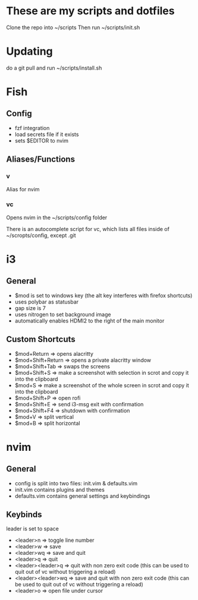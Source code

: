 # These are my scripts and dotfiles

Clone the repo into ~/scripts
Then run ~/scripts/init.sh

# Updating
do a git pull and run ~/scripts/install.sh

# Fish
## Config
- fzf integration
- load secrets file if it exists
- sets $EDITOR to nvim

## Aliases/Functions
### v
Alias for nvim

### vc
Opens nvim in the ~/scripts/config folder

There is an autocomplete script for vc, which lists all files inside of ~/scropts/config, except .git

# i3
## General
- $mod is set to windows key (the alt key interferes with firefox shortcuts)
- uses polybar as statusbar
- gap size is 7
- uses nitrogen to set background image
- automatically enables HDMI2 to the right of the main monitor

## Custom Shortcuts
- $mod+Return       => opens alacritty
- $mod+Shift+Return => opens a private alacritty window
- $mod+Shift+Tab    => swaps the screens
- $mod+Shift+S      => make a screenshot with selection in scrot and copy it into the clipboard
- $mod+S            => make a screenshot of the whole screen in scrot and copy it into the clipboard
- $mod+Shift+P      => open rofi
- $mod+Shift+E      => send i3-msg exit with confirmation
- $mod+Shift+F4     => shutdown with confirmation
- $mod+V            => split vertical
- $mod+B            => split horizontal

# nvim
## General
- config is split into two files: init.vim & defaults.vim
- init.vim contains plugins and themes
- defaults.vim contains general settings and keybindings

## Keybinds
leader is set to space

- \<leader\>n          => toggle line number
- \<leader\>w          => save
- \<leader\>wq         => save and quit
- \<leader\>q          => quit
- \<leader\>\<leader\>q  => quit with non zero exit code (this can be used to quit out of vc without triggering a reload)
- \<leader\>\<leader\>wq => save and quit with non zero exit code (this can be used to quit out of vc without triggering a reload)
- \<leader\>o          => open file under cursor 
